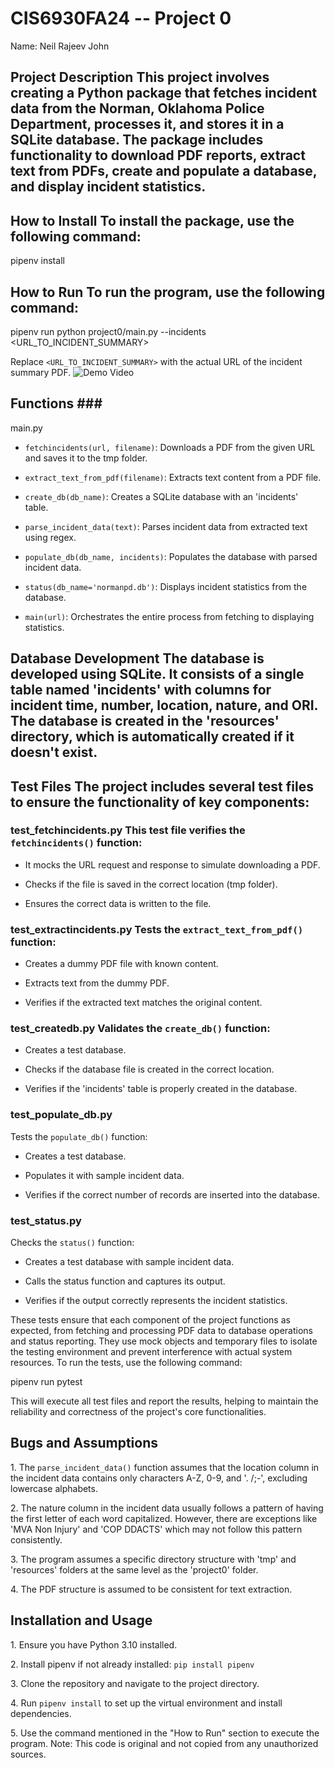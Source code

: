 # CIS6930FA24 -- Project 0 

Name: Neil Rajeev John 

## Project Description This project involves creating a Python package that fetches incident data from the Norman, Oklahoma Police Department, processes it, and stores it in a SQLite database. The package includes functionality to download PDF reports, extract text from PDFs, create and populate a database, and display incident statistics.

## How to Install To install the package, use the following command:

pipenv install

## How to Run To run the program, use the following command:

pipenv run python project0/main.py --incidents <URL_TO_INCIDENT_SUMMARY>

Replace `<URL_TO_INCIDENT_SUMMARY>` with the actual URL of the incident summary PDF. ![Demo Video](path_to_your_demo_video.gif)

## Functions ### 

main.py 

- `fetchincidents(url, filename)`: Downloads a PDF from the given URL and saves it to the tmp folder. 

- `extract_text_from_pdf(filename)`: Extracts text content from a PDF file. 

- `create_db(db_name)`: Creates a SQLite database with an 'incidents' table. 

- `parse_incident_data(text)`: Parses incident data from extracted text using regex. 

- `populate_db(db_name, incidents)`: Populates the database with parsed incident data. 

- `status(db_name='normanpd.db')`: Displays incident statistics from the database. 

- `main(url)`: Orchestrates the entire process from fetching to displaying statistics.

## Database Development The database is developed using SQLite. It consists of a single table named 'incidents' with columns for incident time, number, location, nature, and ORI. The database is created in the 'resources' directory, which is automatically created if it doesn't exist.

## Test Files The project includes several test files to ensure the functionality of key components: 

### test_fetchincidents.py This test file verifies the `fetchincidents()` function: 

- It mocks the URL request and response to simulate downloading a PDF. 

- Checks if the file is saved in the correct location (tmp folder). 

- Ensures the correct data is written to the file. 

### test_extractincidents.py Tests the `extract_text_from_pdf()` function: 

- Creates a dummy PDF file with known content. 

- Extracts text from the dummy PDF. 

- Verifies if the extracted text matches the original content. 

### test_createdb.py Validates the `create_db()` function: 

- Creates a test database. 

- Checks if the database file is created in the correct location. 

- Verifies if the 'incidents' table is properly created in the database.

### test_populate_db.py 

Tests the `populate_db()` function: 

- Creates a test database. 

- Populates it with sample incident data. 

- Verifies if the correct number of records are inserted into the database. 

### test_status.py 

Checks the `status()` function: 

- Creates a test database with sample incident data. 

- Calls the status function and captures its output. 

- Verifies if the output correctly represents the incident statistics.

These tests ensure that each component of the project functions as expected, from fetching and processing PDF data to database operations and status reporting. They use mock objects and temporary files to isolate the testing environment and prevent interference with actual system resources. To run the tests, use the following command:

pipenv run pytest

This will execute all test files and report the results, helping to maintain the reliability and correctness of the project's core functionalities.

## Bugs and Assumptions 

1\. The `parse_incident_data()` function assumes that the location column in the incident data contains only characters A-Z, 0-9, and '. /;-', excluding lowercase alphabets. 

2\. The nature column in the incident data usually follows a pattern of having the first letter of each word capitalized. However, there are exceptions like 'MVA Non Injury' and 'COP DDACTS' which may not follow this pattern consistently. 

3\. The program assumes a specific directory structure with 'tmp' and 'resources' folders at the same level as the 'project0' folder. 

4\. The PDF structure is assumed to be consistent for text extraction.

## Installation and Usage 

1\. Ensure you have Python 3.10 installed. 

2\. Install pipenv if not already installed: `pip install pipenv` 

3\. Clone the repository and navigate to the project directory. 

4\. Run `pipenv install` to set up the virtual environment and install dependencies. 

5\. Use the command mentioned in the "How to Run" section to execute the program. Note: This code is original and not copied from any unauthorized sources.